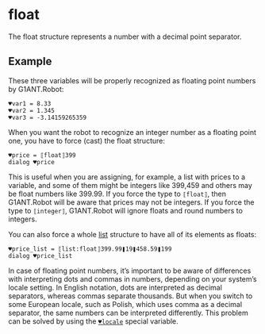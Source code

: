 # float

The float structure represents a number with a decimal point separator.

## Example

These three variables will be properly recognized as floating point numbers by G1ANT.Robot:

```G1ANT
♥var1 = 8.33
♥var2 = 1.345
♥var3 = -3.14159265359
```

When you want the robot to recognize an integer number as a floating point one, you have to force (cast) the float structure:

```G1ANT
♥price = ⟦float⟧399
dialog ♥price
```

This is useful when you are assigning, for example, a list with prices to a variable, and some of them might be integers like 399,459 and others may be float numbers like 399.99. If you force the type to `⟦float⟧`, then G1ANT.Robot will be aware that prices may not be integers. If you force the type to `⟦integer⟧`, G1ANT.Robot will ignore floats and round numbers to integers.

You can also force a whole [list](ListStructure.md) structure to have all of its elements as floats:

```G1ANT
♥price_list = ⟦list:float⟧399.99❚19❚458.59❚199
dialog ♥price_list
```

In case of floating point numbers, it’s important to be aware of differences with interpreting dots and commas in numbers, depending on your system’s locale setting. In English notation, dots are interpreted as decimal separators, whereas commas separate thousands. But when you switch to some European locale, such as Polish, which uses comma as a decimal separator, the same numbers can be interpreted differently. This problem can be solved by using the [`♥locale`](https://manual.g1ant.com/link/G1ANT.Addon.Core/G1ANT.Addon.Core/Variables/LocaleVariable.md) special variable.